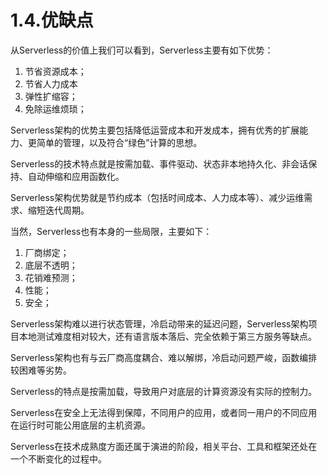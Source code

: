 # 1.4.优缺点

从Serverless的价值上我们可以看到，Serverless主要有如下优势：

1. 节省资源成本；
2. 节省人力成本
3. 弹性扩缩容；
4. 免除运维烦琐；

Serverless架构的优势主要包括降低运营成本和开发成本，拥有优秀的扩展能力、更简单的管理，以及符合“绿色”计算的思想。

Serverless的技术特点就是按需加载、事件驱动、状态非本地持久化、非会话保持、自动伸缩和应用函数化。

Serverless架构优势就是节约成本（包括时间成本、人力成本等）、减少运维需求、缩短迭代周期。

当然，Serverless也有本身的一些局限，主要如下：

1. 厂商绑定；
2. 底层不透明；
3. 花销难预测；
4. 性能；
5. 安全；

Serverless架构难以进行状态管理，冷启动带来的延迟问题，Serverless架构项目本地测试难度相对较大，还有语言版本落后、完全依赖于第三方服务等缺点。

Serverless架构也有与云厂商高度耦合、难以解绑，冷启动问题严峻，函数编排较困难等劣势。

Serverless的特点是按需加载，导致用户对底层的计算资源没有实际的控制力。

Serverless在安全上无法得到保障，不同用户的应用，或者同一用户的不同应用在运行时可能公用底层的主机资源。

Serverless在技术成熟度方面还属于演进的阶段，相关平台、工具和框架还处在一个不断变化的过程中。